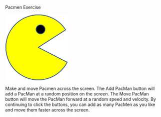 Pacmen Exercise

<img src = "PacMan1.png" width = '200'/>

Make and move Pacmen across the screen. The Add PacMan button will add a PacMan at a random position on the screen. The Move PacMan button will move the PacMan forward at a random speed and velocity. By continuing to click the buttons, you can add as many PacMen as you like and move them faster across the screen.




